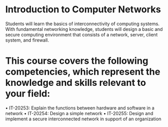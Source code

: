 # Introduction to Computer Networks
Students will learn the basics of interconnectivity of computing systems. With fundamental 
networking knowledge, students will design a basic and secure computing environment that 
consists of a network, server, client system, and firewall.

# This course covers the following competencies, which represent the knowledge and skills relevant to your field:
• IT-20253: Explain the functions between hardware and software in a network
• IT-20254: Design a simple network
• IT-20255: Design and implement a secure interconnected network in support of an organization
